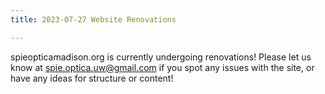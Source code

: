 ```yaml
---
title: 2023-07-27 Website Renovations

---
```


spieopticamadison.org is currently undergoing renovations! Please let us know at spie.optica.uw@gmail.com if you spot any issues with the site, or have any ideas for structure or content!